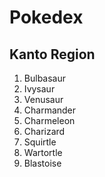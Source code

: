 # Pokedex

## Kanto Region

 1. Bulbasaur
 2. Ivysaur
 3. Venusaur
 4. Charmander
 5. Charmeleon
 6. Charizard
 7. Squirtle
 8. Wartortle
 9. Blastoise
 
 >>
 

